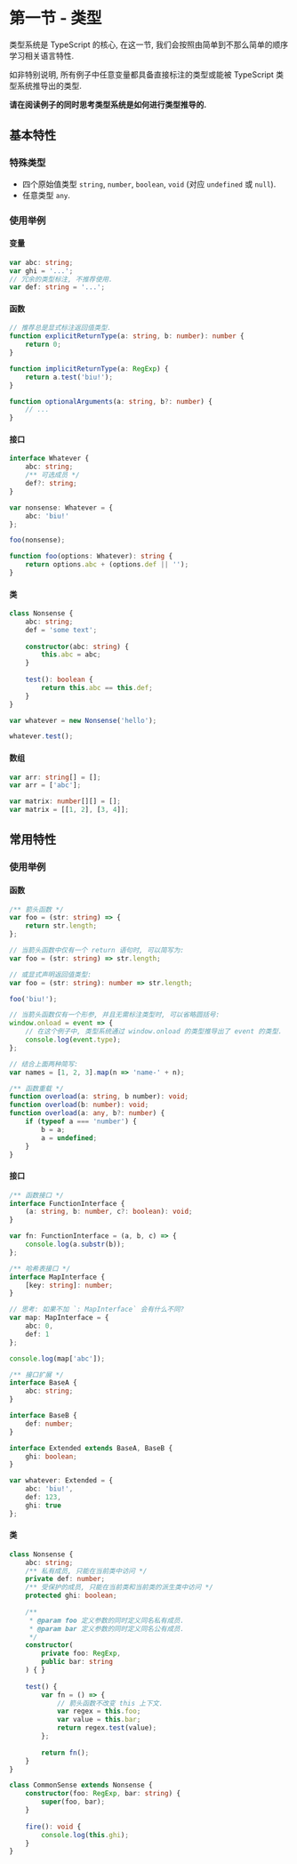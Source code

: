 # 第一节 - 类型

类型系统是 TypeScript 的核心, 在这一节, 我们会按照由简单到不那么简单的顺序学习相关语言特性.

如非特别说明, 所有例子中任意变量都具备直接标注的类型或能被 TypeScript 类型系统推导出的类型.

**请在阅读例子的同时思考类型系统是如何进行类型推导的.**

## 基本特性

### 特殊类型

- 四个原始值类型 `string`, `number`, `boolean`, `void` (对应 `undefined` 或 `null`).
- 任意类型 `any`.

### 使用举例

#### 变量

```typescript
var abc: string;
var ghi = '...';
// 冗余的类型标注, 不推荐使用.
var def: string = '...';
```

#### 函数

```typescript
// 推荐总是显式标注返回值类型.
function explicitReturnType(a: string, b: number): number {
    return 0;
}

function implicitReturnType(a: RegExp) {
    return a.test('biu!');
}

function optionalArguments(a: string, b?: number) {
    // ...
}
```

#### 接口

```typescript
interface Whatever {
    abc: string;
    /** 可选成员 */
    def?: string;
}

var nonsense: Whatever = {
    abc: 'biu!'
};

foo(nonsense);

function foo(options: Whatever): string {
    return options.abc + (options.def || '');
}
```

#### 类

```typescript
class Nonsense {
    abc: string;
    def = 'some text';
    
    constructor(abc: string) {
        this.abc = abc;
    }
    
    test(): boolean {
        return this.abc == this.def;
    }
}

var whatever = new Nonsense('hello');

whatever.test();
```

#### 数组

```typescript
var arr: string[] = [];
var arr = ['abc'];

var matrix: number[][] = [];
var matrix = [[1, 2], [3, 4]];
```

## 常用特性

### 使用举例

#### 函数

```typescript
/** 箭头函数 */
var foo = (str: string) => {
    return str.length;
};

// 当箭头函数中仅有一个 return 语句时, 可以简写为:
var foo = (str: string) => str.length;

// 或显式声明返回值类型:
var foo = (str: string): number => str.length;

foo('biu!');

// 当箭头函数仅有一个形参, 并且无需标注类型时, 可以省略圆括号:
window.onload = event => {
    // 在这个例子中, 类型系统通过 window.onload 的类型推导出了 event 的类型.
    console.log(event.type);
};

// 结合上面两种简写:
var names = [1, 2, 3].map(n => 'name-' + n);

/** 函数重载 */
function overload(a: string, b number): void;
function overload(b: number): void;
function overload(a: any, b?: number) {
    if (typeof a === 'number') {
        b = a;
        a = undefined;
    }
}
```

#### 接口

```typescript
/** 函数接口 */
interface FunctionInterface {
    (a: string, b: number, c?: boolean): void;
}

var fn: FunctionInterface = (a, b, c) => {
    console.log(a.substr(b));
};

/** 哈希表接口 */
interface MapInterface {
    [key: string]: number;
}

// 思考: 如果不加 `: MapInterface` 会有什么不同?
var map: MapInterface = {
    abc: 0,
    def: 1
};

console.log(map['abc']);

/** 接口扩展 */
interface BaseA {
    abc: string;
}

interface BaseB {
    def: number;
}

interface Extended extends BaseA, BaseB {
    ghi: boolean;
}

var whatever: Extended = {
    abc: 'biu!',
    def: 123,
    ghi: true
};
```

#### 类

```typescript
class Nonsense {
    abc: string;
    /** 私有成员, 只能在当前类中访问 */
    private def: number;
    /** 受保护的成员, 只能在当前类和当前类的派生类中访问 */
    protected ghi: boolean;
    
    /**
     * @param foo 定义参数的同时定义同名私有成员.
     * @param bar 定义参数的同时定义同名公有成员.
     */
    constructor(
        private foo: RegExp,
        public bar: string
    ) { }
    
    test() {
        var fn = () => {
            // 箭头函数不改变 this 上下文.
            var regex = this.foo;
            var value = this.bar;
            return regex.test(value);
        };
        
        return fn();
    }
}

class CommonSense extends Nonsense {
    constructor(foo: RegExp, bar: string) {
        super(foo, bar);
    }
    
    fire(): void {
        console.log(this.ghi);
    }
}
```